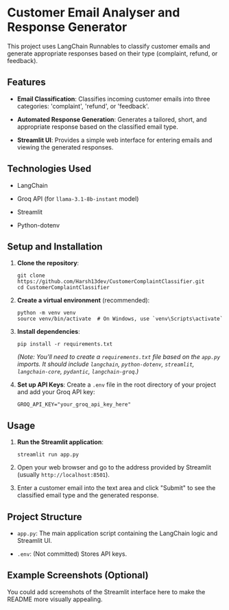 # Customer Email Analyser and Response Generator

This project uses LangChain Runnables to classify customer emails and generate appropriate responses based on their type (complaint, refund, or feedback).

## Features

* **Email Classification**: Classifies incoming customer emails into three categories: 'complaint', 'refund', or 'feedback'.

* **Automated Response Generation**: Generates a tailored, short, and appropriate response based on the classified email type.

* **Streamlit UI**: Provides a simple web interface for entering emails and viewing the generated responses.

## Technologies Used

* LangChain

* Groq API (for `llama-3.1-8b-instant` model)

* Streamlit

* Python-dotenv

## Setup and Installation

1.  **Clone the repository**:

    ```
    git clone https://github.com/Harsh13dev/CustomerComplaintClassifier.git
    cd CustomerComplaintClassifier
    
    ```

2.  **Create a virtual environment** (recommended):

    ```
    python -m venv venv
    source venv/bin/activate  # On Windows, use `venv\Scripts\activate`

    ```

3.  **Install dependencies**:

    ```
    pip install -r requirements.txt

    ```

    *(Note: You'll need to create a `requirements.txt` file based on the `app.py` imports. It should include `langchain`, `python-dotenv`, `streamlit`, `langchain-core`, `pydantic`, `langchain-groq`.)*

4.  **Set up API Keys**:
    Create a `.env` file in the root directory of your project and add your Groq API key:

    ```
    GROQ_API_KEY="your_groq_api_key_here"

    ```

## Usage

1.  **Run the Streamlit application**:

    ```
    streamlit run app.py

    ```

2.  Open your web browser and go to the address provided by Streamlit (usually `http://localhost:8501`).

3.  Enter a customer email into the text area and click "Submit" to see the classified email type and the generated response.

## Project Structure

* `app.py`: The main application script containing the LangChain logic and Streamlit UI.

* `.env`: (Not committed) Stores API keys.

## Example Screenshots (Optional)

You could add screenshots of the Streamlit interface here to make the README more visually appealing.

